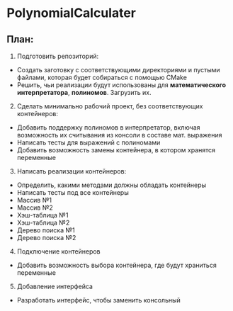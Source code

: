 # PolynomialCalculater
## План:
1) Подготовить репозиторий:
*  Создать заготовку с соответствующими директориями и пустыми файлами, которая будет собираться с помощью CMake
*  Решить, чьи реализации будут использованы для **математического интерпретатора**, **полиномов**. Загрузить их.
2) Сделать минимально рабочий проект, без соответствующих контейнеров:
* Добавить поддержку полиномов в интерпретатор, включая возможность их считывания из консоли в составе мат. выражения
* Написать тесты для выражений с полиномами
* Добавить возможность замены контейнера, в котором хранятся переменные
3) Написать реализации контейнеров:
* Определить, какими методами должны обладать контейнеры
* Написать тесты под все контейнеры
* Массив №1
* Массив №2
* Хэш-таблица №1
* Хэш-таблица №2
* Дерево поиска №1
* Дерево поиска №2
4) Подключение контейнеров
* Добавить возможность выбора контейнера, где будут храниться переменные
5) Добавление интерфейса
* Разработать интерфейс, чтобы заменить консольный


